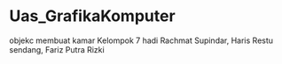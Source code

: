 # Uas_GrafikaKomputer
objekc membuat kamar 
Kelompok 7
hadi Rachmat Supindar,
Haris Restu sendang, 
Fariz Putra Rizki 

